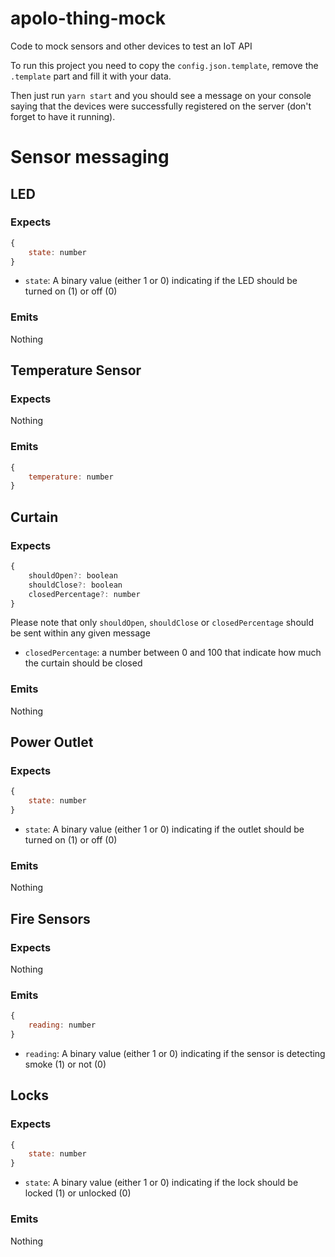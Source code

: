 # apolo-thing-mock
Code to mock sensors and other devices to test an IoT API

To run this project you need to copy the `config.json.template`, remove the `.template` part and fill it with your data.

Then just run `yarn start` and you should see a message on your console saying that the devices were successfully registered on the server (don't forget to have it running).

# Sensor messaging
## LED
### Expects
```javascript
{
    state: number
}
```

- `state`: A binary value (either 1 or 0) indicating if the LED should be turned on (1) or off (0)

### Emits
Nothing

## Temperature Sensor
### Expects
Nothing

### Emits
```javascript
{
    temperature: number
}
```

## Curtain

### Expects
```javascript
{
    shouldOpen?: boolean
    shouldClose?: boolean
    closedPercentage?: number
}
```
Please note that only `shouldOpen`, `shouldClose` or `closedPercentage` should be sent within any given message

- `closedPercentage`: a number between 0 and 100 that indicate how much the curtain should be closed

### Emits
Nothing

## Power Outlet
### Expects
```javascript
{
    state: number
}
```

- `state`: A binary value (either 1 or 0) indicating if the outlet should be turned on (1) or off (0)

### Emits
Nothing

## Fire Sensors
### Expects
Nothing

### Emits
```javascript
{
    reading: number
}
```

- `reading`: A binary value (either 1 or 0) indicating if the sensor is detecting smoke (1) or not (0)

## Locks
### Expects
```javascript
{
    state: number
}
```

- `state`: A binary value (either 1 or 0) indicating if the lock should be locked (1) or unlocked (0)

### Emits
Nothing